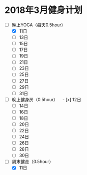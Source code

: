 # 2018年3月健身计划
- [ ] 晚上YOGA（每天0.5hour）
    - [x] 11日
    - [ ] 13日
    - [ ] 15日
    - [ ] 17日
    - [ ] 19日
    - [ ] 21日
    - [ ] 23日
    - [ ] 25日
    - [ ] 27日
    - [ ] 29日
    - [ ] 31日
- [ ] 晚上健身房（0.5hour）
    - [x] 12日
    - [ ] 14日
    - [ ] 16日
    - [ ] 18日
    - [ ] 20日
    - [ ] 22日
    - [ ] 24日
    - [ ] 26日
    - [ ] 28日
    - [ ] 30日
- [ ] 周末健走（0.5hour）
    - [x] 11日
